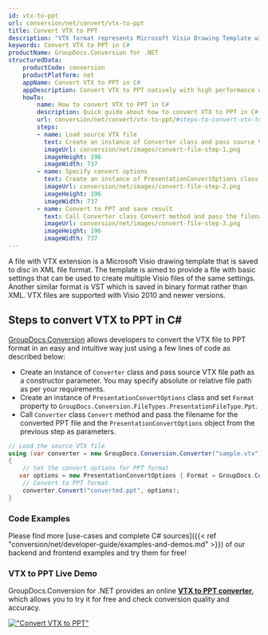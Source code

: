 ```yaml
---
id: vtx-to-ppt
url: conversion/net/convert/vtx-to-ppt
title: Convert VTX to PPT
description: "VTX format represents Microsoft Visio Drawing Template with .vtx extension. Learn how to convert VTX to PPT file programmatically in C# language using GroupDocs.Conversion for .NET library."
keywords: Convert VTX to PPT in C#
productName: GroupDocs.Conversion for .NET
structuredData:
    productCode: conversion
    productPlatform: net
    appName: Convert VTX to PPT in C#
    appDescription: Convert VTX to PPT natively with high performance using C# language and server side GroupDocs.Conversion for .NET APIs, without the use of any software like Microsoft or Open Office.
    howTo:
        name: How to convert VTX to PPT in C# 
        description: Quick guide about how to convert VTX to PPT in C# with high performance and accuracy.
        url: conversion/net/convert/vtx-to-ppt/#steps-to-convert-vtx-to-ppt-in-c
        steps:
        - name: Load source VTX file 
          text: Create an instance of Converter class and pass source VTX file path as a constructor parameter. You may specify absolute or relative file path as per your requirements. 
          imageUrl: conversion/net/images/convert-file-step-1.png
          imageHeight: 196
          imageWidth: 737
        - name: Specify convert options 
          text: Create an instance of PresentationConvertOptions class.
          imageUrl: conversion/net/images/convert-file-step-2.png
          imageHeight: 196
          imageWidth: 737
        - name: Convert to PPT and save result 
          text: Call Converter class Convert method and pass the filename for the converted HTML file and the PresentationConvertOptions object from the previous step as parameters.
          imageUrl: conversion/net/images/convert-file-step-3.png
          imageHeight: 196
          imageWidth: 737
---
```


A file with VTX extension is a Microsoft Visio drawing template that is saved to disc in XML file format. The template is aimed to provide a file with basic settings that can be used to create multiple Visio files of the same settings. Another similar format is VST which is saved in binary format rather than XML. VTX files are supported with Visio 2010 and newer versions.

## Steps to convert VTX to PPT in C#

[GroupDocs.Conversion](https://products.groupdocs.com/conversion/net) allows developers to convert the VTX file to PPT format in an easy and intuitive way just using a few lines of code as described below:

* Create an instance of `Converter` class and pass source VTX file path as a constructor parameter. You may specify absolute or relative file path as per your requirements. 
* Create an instance of `PresentationConvertOptions` class and set `Format` property to `GroupDocs.Conversion.FileTypes.PresentationFileType.Ppt`.
* Call `Converter` class `Convert` method and pass the filename for the converted PPT file and the `PresentationConvertOptions` object from the previous step as parameters.

```csharp
// Load the source VTX file
using (var converter = new GroupDocs.Conversion.Converter("sample.vtx"))
{
    // Set the convert options for PPT format
   var options = new PresentationConvertOptions { Format = GroupDocs.Conversion.FileTypes.PresentationFileType.Ppt };
    // Convert to PPT format
    converter.Convert("converted.ppt", options);
}
```

### Code Examples

Please find more [use-cases and complete C# sources]({{< ref "conversion/net/developer-guide/examples-and-demos.md" >}}) of our backend and frontend examples and try them for free!

### VTX to PPT Live Demo

GroupDocs.Conversion for .NET provides an online [**VTX to PPT converter**](https://products.groupdocs.app/conversion/vtx-to-ppt), which allows you to try it for free and check conversion quality and accuracy.

[!["Convert VTX to PPT"](conversion/net/images/convert-to-ppt/convert-vtx-to-ppt.png)](https://products.groupdocs.app/conversion/vtx-to-ppt)